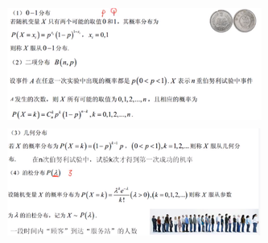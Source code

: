 ![](../photo/Pasted%20image%2020240416160309.png)

![](../photo/Pasted%20image%2020240416160329.png)
